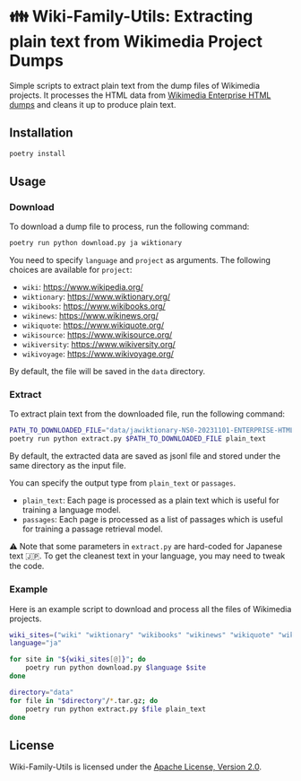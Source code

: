 # 👪 Wiki-Family-Utils: Extracting plain text from Wikimedia Project Dumps

Simple scripts to extract plain text from the dump files of Wikimedia projects.
It processes the HTML data from [Wikimedia Enterprise HTML dumps](https://dumps.wikimedia.org/other/enterprise_html/) and cleans it up to produce plain text.

## Installation
```bash
poetry install
```

## Usage
### Download
To download a dump file to process, run the following command: 
```bash
poetry run python download.py ja wiktionary
```
You need to specify `language` and `project` as arguments.
The following choices are available for `project`:
- `wiki`: https://www.wikipedia.org/
- `wiktionary`: https://www.wiktionary.org/
- `wikibooks`: https://www.wikibooks.org/
- `wikinews`: https://www.wikinews.org/
- `wikiquote`: https://www.wikiquote.org/
- `wikisource`: https://www.wikisource.org/
- `wikiversity`: https://www.wikiversity.org/
- `wikivoyage`: https://www.wikivoyage.org/

By default, the file will be saved in the `data` directory.

### Extract
To extract plain text from the downloaded file, run the following command:
```bash
PATH_TO_DOWNLOADED_FILE="data/jawiktionary-NS0-20231101-ENTERPRISE-HTML.json.tar.gz"
poetry run python extract.py $PATH_TO_DOWNLOADED_FILE plain_text
```
By default, the extracted data are saved as jsonl file and stored under the same directory as the input file.

You can specify the output type from `plain_text` or `passages`.
- `plain_text`: Each page is processed as a plain text which is useful for training a language model.
- `passages`: Each page is processed as a list of passages which is useful for training a passage retrieval model.

⚠️ Note that some parameters in `extract.py` are hard-coded for Japanese text 🇯🇵. 
To get the cleanest text in your language, you may need to tweak the code.

### Example
Here is an example script to download and process all the files of Wikimedia projects.
```bash 
wiki_sites=("wiki" "wiktionary" "wikibooks" "wikinews" "wikiquote" "wikisource" "wikiversity" "wikivoyage")
language="ja"

for site in "${wiki_sites[@]}"; do
    poetry run python download.py $language $site
done

directory="data"
for file in "$directory"/*.tar.gz; do
    poetry run python extract.py $file plain_text
done
```

## License
Wiki-Family-Utils is licensed under the [Apache License, Version 2.0](https://www.apache.org/licenses/LICENSE-2.0).